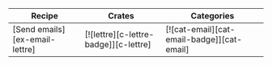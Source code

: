 | Recipe | Crates | Categories |
|--------|--------|------------|
| [Send emails][ex-email-lettre] | [![lettre][c-lettre-badge]][c-lettre] | [![cat-email][cat-email-badge]][cat-email] |

<div class="hidden">
</div>
